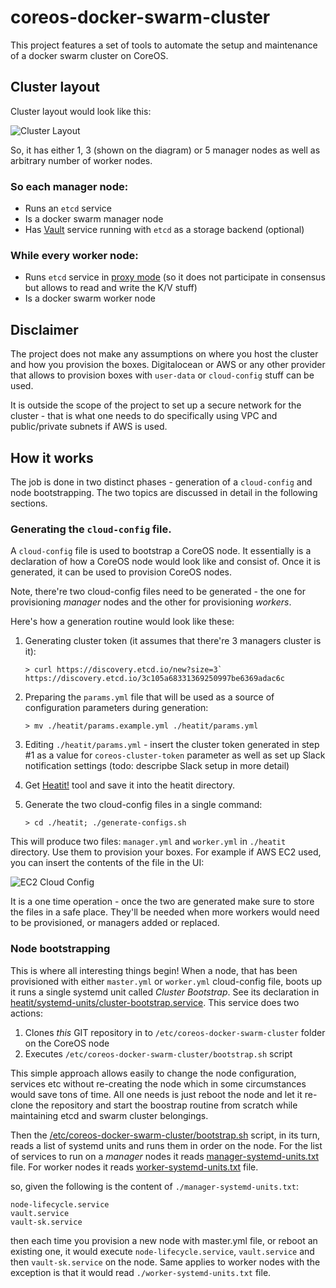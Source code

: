 # coreos-docker-swarm-cluster

This project features a set of tools to automate the setup and maintenance of a docker swarm cluster on CoreOS.

## Cluster layout

Cluster layout would look like this:

![Cluster Layout](https://github.com/pavlo/coreos-docker-swarm-cluster/raw/develop/docs/images/cluster_layout.png)

So, it has either 1, 3 (shown on the diagram) or 5 manager nodes as well as arbitrary number of worker nodes.

### So each manager node:

* Runs an `etcd` service
* Is a docker swarm manager node
* Has [Vault](https://www.vaultproject.io) service running with `etcd` as a storage backend (optional)

### While every worker node:

* Runs `etcd` service in [proxy mode](https://coreos.com/etcd/docs/latest/v2/proxy.html) (so it does not participate in consensus but allows to read and write the K/V stuff)
* Is a docker swarm worker node

## Disclaimer 

The project does not make any assumptions on where you host the cluster and how you provision the boxes. Digitalocean or AWS or any other provider that allows to provision boxes with `user-data` or `cloud-config` stuff can be used.

It is outside the scope of the project to set up a secure network for the cluster - that is what one needs to do specifically using VPC and public/private subnets if AWS is used.


## How it works

The job is done in two distinct phases - generation of a `cloud-config` and node bootstrapping. The two topics are discussed in detail in the following sections.

### Generating the `cloud-config` file.

A `cloud-config` file is used to bootstrap a CoreOS node. It essentially is a declaration of how a CoreOS node would look like and consist of. Once it is generated, it can be used to provision CoreOS nodes.

Note, there're two cloud-config files need to be generated - the one for provisioning *manager* nodes and the other for provisioning *workers*.

Here's how a generation routine would look like these:

1. Generating cluster token (it assumes that there're 3 managers cluster is it):

    ```
    > curl https://discovery.etcd.io/new?size=3`
    https://discovery.etcd.io/3c105a68331369250997be6369adac6c
    ```

2. Preparing the `params.yml` file that will be used as a source of configuration parameters during generation:

    ```
    > mv ./heatit/params.example.yml ./heatit/params.yml
    ```

3. Editing `./heatit/params.yml` - insert the cluster token generated in step #1 as a value for `coreos-cluster-token` parameter as well as set up Slack notification settings (todo: descripbe Slack setup in more detail)

4. Get [Heatit!](https://github.com/pavlo/heatit/releases) tool and save it into the heatit directory.

5. Generate the two cloud-config files in a single command:

    ```
    > cd ./heatit; ./generate-configs.sh
    ```

This will produce two files: `manager.yml` and `worker.yml` in `./heatit` directory. Use them to provision your boxes. For example if AWS EC2 used, you can insert the contents of the file in the UI:

![EC2 Cloud Config](https://github.com/pavlo/coreos-docker-swarm-cluster/raw/develop/docs/images/cloud_config_aws_ec2.png) 

It is a one time operation - once the two are generated make sure to store the files in a safe place. They'll be needed when more workers would need to be provisioned, or managers added or replaced.

### Node bootstrapping

This is where all interesting things begin! When a node, that has been provisioned with either `master.yml` or `worker.yml` cloud-config file, boots up it runs a single systemd unit called *Cluster Bootstrap*. See its declaration in [heatit/systemd-units/cluster-bootstrap.service](heatit/systemd-units/bootstrap.sh). This service does two actions:

1. Clones *this* GIT repository in to `/etc/coreos-docker-swarm-cluster` folder on the CoreOS node
2. Executes `/etc/coreos-docker-swarm-cluster/bootstrap.sh` script

This simple approach allows easily to change the node configuration, services etc without re-creating the node which in some circumstances would save tons of time. All one needs is just reboot the node and let it re-clone the repository and start the boostrap routine from scratch while maintaining etcd and swarm cluster belongings. 

Then the [/etc/coreos-docker-swarm-cluster/bootstrap.sh](bootstrap.sh) script, in its turn, reads a list of systemd units and runs them in order on the node. For the list of services to run on a *manager* nodes it reads [manager-systemd-units.txt](manager-systemd-units.txt) file. For worker nodes it reads [worker-systemd-units.txt](worker-systemd-units.txt) file. 

so, given the following is the content of `./manager-systemd-units.txt`:

    node-lifecycle.service
    vault.service
    vault-sk.service

then each time you provision a new node with master.yml file, or reboot an existing one, it would execute `node-lifecycle.service`, `vault.service` and then `vault-sk.service` on the node. Same applies to worker nodes with the exception is that it would read `./worker-systemd-units.txt` file.
